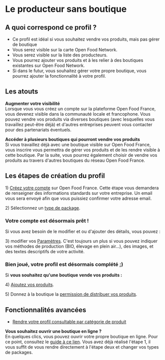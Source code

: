 # Le producteur sans boutique

## A quoi correspond ce profil ?

* Ce profil est idéal si vous souhaitez vendre vos produits, mais pas gérer de boutique
* Vous serez visible sur la carte Open Food Network.
* Vous serez visible sur la liste des producteurs.
* Vous pourrez ajouter vos produits et à les relier à des boutiques existantes sur Open Food Network.
* Si dans le futur, vous souhaitez gérer votre propre boutique, vous pourrez ajouter la fonctionnalité à votre profil.

## Les atouts

**Augmenter votre visibilité**  
Lorsque vous vous créez un compte sur la plateforme Open Food France, vous devenez visible dans la communauté locale et francophone. Vous pouvez vendre vos produits via diverses boutiques \(avec lesquelles vous travaillez peut-être déjà\) et d'autres entreprises peuvent vous contacter pour des partenariats éventuels.

**Accéder à plusieurs boutiques qui pourront vendre vos produits**  
Si vous travaillez déjà avec une boutique visible sur Open Food France, vous inscrire vous permettra de gérer vos produits et de les rendre visible à cette boutique. Par la suite, vous pourrez également choisir de vendre vos produits au travers d'autres boutiques du réseau Open Food France.

## Les étapes de création du profil

1\) [Créez votre compte](../fonctionnalites-standards/inscription-et-creation-de-profil.md) sur Open Food France. Cette étape vous demandera de renseigner des informations standards sur votre entreprise. Un email vous sera envoyé afin que vous puissiez confirmer votre adresse email.

2\) Sélectionnez un [type de package](../fonctionnalites-standards/votre-profil/types-de-package.md).

### Votre compte est désormais prêt !

Si vous avez besoin de le modifier et ou d'ajouter des détails, vous pouvez :

3\) modifier vos [Paramètres](../fonctionnalites-standards/votre-profil/parametres.md). C'est toujours un plus si vous pouvez indiquer vos méthodes de production \(BIO, élevage en plein air...\), des images, et des textes descriptifs de votre activité.

### Bien joué, votre profil est désormais complété ;\)

Si **vous souhaitez qu'une boutique vende vos produits :**

4\) [Ajoutez vos produits](../fonctionnalites-standards/produits-1/produits.md).

5\) Donnez à la boutique la [permission de distribuer vos produits](../fonctionnalites-standards/votre-profil/e2e-permissions.md).

## Fonctionnalités avancées

* [Rendre votre profil consultable par catégorie de produit ](../fonctionnalites-standards/votre-profil/making-a-producer-profile-searchable-by-product-category.md)

**Vous souhaitez ouvrir une boutique en ligne ?**    
En quelques clics, vous pouvez ouvrir votre propre boutique en ligne. Pour ce point, consultez le [guide à ce lien](le-producteur-en-vente-directe-avec-une-boutique.md). Vous avez déjà réalisé l'étape 1, il vous suffit de vous rendre directement à l'étape deux et changer vos types de packages.

